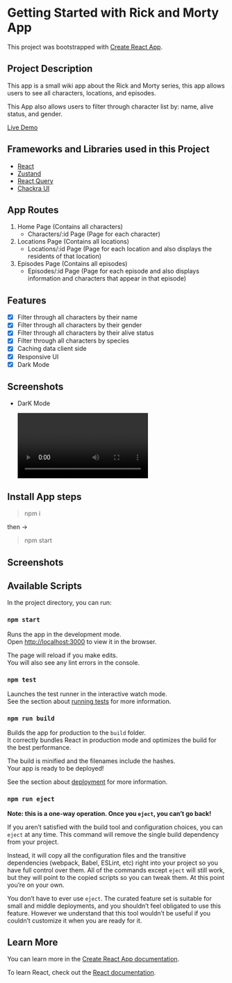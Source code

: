 # Getting Started with Rick and Morty App

This project was bootstrapped with
[Create React App](https://github.com/facebook/create-react-app).

## Project Description

This app is a small wiki app about the Rick and Morty series, this app allows users to see all characters, locations, and episodes.

This App also allows users to filter through character list by: name, alive status, and gender.

[Live Demo](https://rickandmorty-react-query.netlify.app/)

## Frameworks and Libraries used in this Project

- [React](https://reactjs.org/)
- [Zustand](https://zustand-demo.pmnd.rs/)
- [React Query](https://tanstack.com/query/v4/?from=reactQueryV3&original=https://react-query-v3.tanstack.com/)
- [Chackra UI](https://chakra-ui.com/)

## App Routes

1. Home Page (Contains all characters)
   - Characters/:id Page (Page for each character)
2. Locations Page (Contains all locations)
   - Locations/:id Page (Page for each location and also displays the residents of that location)
3. Episodes Page (Contains all episodes)
   - Episodes/:id Page (Page for each episode and also displays information and characters that appear in that episode)

## Features

- [x] Filter through all characters by their name
- [x] Filter through all characters by their gender
- [x] Filter through all characters by their alive status
- [x] Filter through all characters by species
- [x] Caching data client side
- [x] Responsive UI
- [x] Dark Mode

## Screenshots

- DarK Mode

  ![Alt text](https://i.imgur.com/X4Wwzui.mp4 'Dark Mode')

## Install App steps

> npm i

then ->

> npm start

## Screenshots

## Available Scripts

In the project directory, you can run:

### `npm start`

Runs the app in the development mode.<br /> Open
[http://localhost:3000](http://localhost:3000) to view it in the browser.

The page will reload if you make edits.<br /> You will also see any lint errors
in the console.

### `npm test`

Launches the test runner in the interactive watch mode.<br /> See the section
about
[running tests](https://facebook.github.io/create-react-app/docs/running-tests)
for more information.

### `npm run build`

Builds the app for production to the `build` folder.<br /> It correctly bundles
React in production mode and optimizes the build for the best performance.

The build is minified and the filenames include the hashes.<br /> Your app is
ready to be deployed!

See the section about
[deployment](https://facebook.github.io/create-react-app/docs/deployment) for
more information.

### `npm run eject`

**Note: this is a one-way operation. Once you `eject`, you can’t go back!**

If you aren’t satisfied with the build tool and configuration choices, you can
`eject` at any time. This command will remove the single build dependency from
your project.

Instead, it will copy all the configuration files and the transitive
dependencies (webpack, Babel, ESLint, etc) right into your project so you have
full control over them. All of the commands except `eject` will still work, but
they will point to the copied scripts so you can tweak them. At this point
you’re on your own.

You don’t have to ever use `eject`. The curated feature set is suitable for
small and middle deployments, and you shouldn’t feel obligated to use this
feature. However we understand that this tool wouldn’t be useful if you couldn’t
customize it when you are ready for it.

## Learn More

You can learn more in the
[Create React App documentation](https://facebook.github.io/create-react-app/docs/getting-started).

To learn React, check out the [React documentation](https://reactjs.org/).
